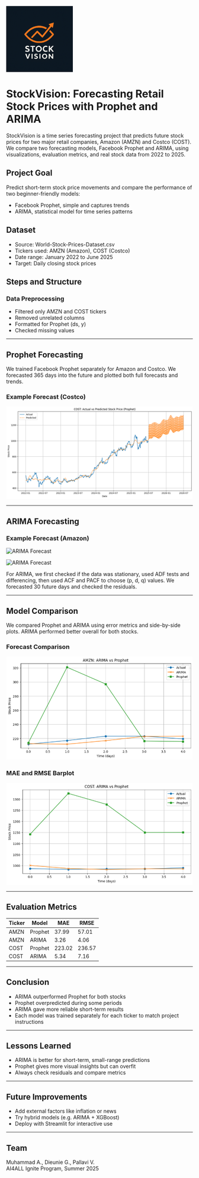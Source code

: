 <img src="New_Stock_Vision/notebooks/images/logo.png" alt="Logo" width="180"/>

# StockVision: Forecasting Retail Stock Prices with Prophet and ARIMA

StockVision is a time series forecasting project that predicts future stock prices for two major retail companies, Amazon (AMZN) and Costco (COST). We compare two forecasting models, Facebook Prophet and ARIMA, using visualizations, evaluation metrics, and real stock data from 2022 to 2025.

## Project Goal

Predict short-term stock price movements and compare the performance of two beginner-friendly models:
- Facebook Prophet, simple and captures trends
- ARIMA, statistical model for time series patterns

## Dataset

- Source: World-Stock-Prices-Dataset.csv
- Tickers used: AMZN (Amazon), COST (Costco)
- Date range: January 2022 to June 2025
- Target: Daily closing stock prices

## Steps and Structure

### Data Preprocessing
- Filtered only AMZN and COST tickers
- Removed unrelated columns
- Formatted for Prophet (ds, y)
- Checked missing values

---

## Prophet Forecasting

We trained Facebook Prophet separately for Amazon and Costco. We forecasted 365 days into the future and plotted both full forecasts and trends.

### Example Forecast (Costco)

![Prophet Forecast](New_Stock_Vision/notebooks/images/prophet_cost_forecast.png)

---

## ARIMA Forecasting

### Example Forecast (Amazon)

![ARIMA Forecast](New_Stock_Vision/notebooks/images/prophet_arima_cost_forecast.png)


![ARIMA Forecast](New_Stock_Vision/notebooks/images/arima.png)

For ARIMA, we first checked if the data was stationary, used ADF tests and differencing, then used ACF and PACF to choose (p, d, q) values. We forecasted 30 future days and checked the residuals.


---

## Model Comparison

We compared Prophet and ARIMA using error metrics and side-by-side plots. ARIMA performed better overall for both stocks.

### Forecast Comparison

![Comparison](New_Stock_Vision/notebooks/images/comparison_arima_vs_prophet.png)

### MAE and RMSE Barplot

![MAE RMSE](New_Stock_Vision/notebooks/images/mae_rmse_barplot.png)

---

## Evaluation Metrics

| Ticker | Model   | MAE    | RMSE   |
|--------|---------|--------|--------|
| AMZN   | Prophet | 37.99  | 57.01  |
| AMZN   | ARIMA   | 3.26   | 4.06   |
| COST   | Prophet | 223.02 | 236.57 |
| COST   | ARIMA   | 5.34   | 7.16   |

---

## Conclusion

- ARIMA outperformed Prophet for both stocks
- Prophet overpredicted during some periods
- ARIMA gave more reliable short-term results
- Each model was trained separately for each ticker to match project instructions

---

## Lessons Learned

- ARIMA is better for short-term, small-range predictions
- Prophet gives more visual insights but can overfit
- Always check residuals and compare metrics

---

## Future Improvements

- Add external factors like inflation or news
- Try hybrid models (e.g. ARIMA + XGBoost)
- Deploy with Streamlit for interactive use

---

## Team

Muhammad A., Dieunie G., Pallavi V.  
AI4ALL Ignite Program, Summer 2025